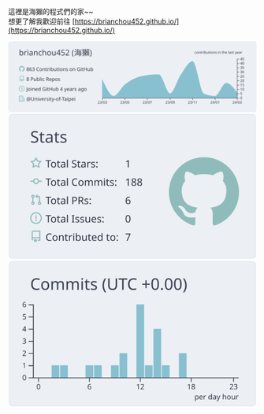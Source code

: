這裡是海獺的程式們的家~~  
想更了解我歡迎前往 [https://brianchou452.github.io/](https://brianchou452.github.io/)

![](https://raw.githubusercontent.com/brianchou452/brianchou452/main/profile-summary-card-output/nord_bright/0-profile-details.svg)  
![](https://raw.githubusercontent.com/brianchou452/brianchou452/main/profile-summary-card-output/nord_bright/3-stats.svg)
![](https://raw.githubusercontent.com/brianchou452/brianchou452/main/profile-summary-card-output/nord_bright/4-productive-time.svg)

